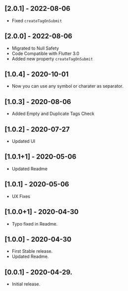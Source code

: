 ## [2.0.1] - 2022-08-06

- Fixed `createTagOnSubmit`

## [2.0.0] - 2022-08-06

- Migrated to Null Safety
- Code Compatible with Flutter 3.0
- Added new property `createTagOnSubmit`

## [1.0.4] - 2020-10-01

- Now you can use any symbol or charater as separator.

## [1.0.3] - 2020-08-06

- Added Empty and Duplicate Tags Check

## [1.0.2] - 2020-07-27

- Updated UI

## [1.0.1+1] - 2020-05-06

- Updated Readme

## [1.0.1] - 2020-05-06

- UX Fixes

## [1.0.0+1] - 2020-04-30

- Typo fixed in Readme.

## [1.0.0] - 2020-04-30

- First Stable release.
- Updated Readme.

## [0.0.1] - 2020-04-29.

- Initial release.

